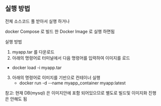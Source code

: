 ## 실행 방법

전체 소스코드 풀 받아서 실행 하거나

docker Compose 로 빌드 한 Docker Image 로 실행 하면됨

실행 방법 

1. myapp.tar 를 다운로드
2. 아래의 명령어로 터미널에서 다음 명령어를 입력하여 이미지를 로드
 - docker load -i myapp.tar
3. 아래의 명령어로 이미지를 기반으로 컨테이너 실행
   - docker run -d --name myapp_container myapp:latest


참고:
현재 DB(mysql) 은 이미지안에 포함 되어있으므로 별도로 빌드및 이미지화 진행은 안해도 됨
